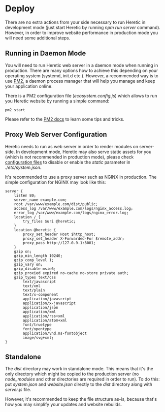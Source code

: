 # Deploy

There are no extra actions from your side necessary to run Heretic in development mode (just start Heretic by running *npm run server* command). However, in order to improve website performance in production mode you will need some additional steps.

## Running in Daemon Mode

You will need to run Heretic web server in a daemon mode when running in production. There are many options how to achieve this depending on your operating system (systemd, init.d etc.). However, a recommended way is to use [PM2](https://pm2.keymetrics.io/), a daemon process manager that will help you manage and keep your application online.

There is a PM2 configuration file (*ecosystem.config.js*) which allows to run you Heretic website by running a simple command:

```
pm2 start
```

Please refer to the [PM2 docs](https://pm2.keymetrics.io/docs/usage/quick-start/) to learn some tips and tricks.

## Proxy Web Server Configuration

Heretic needs to run as web server in order to render modules on server-side. In development mode, Heretic may also serve static assets for you (which is not recommended in production mode), please check [configuration files](configurationFiles.md) to disable or enable the *static* parameter in *./etc/system.json*.

It's recommended to use a proxy server such as NGINX in production. The simple configuration for NGINX may look like this:

```nginx
server {
    listen 80;
    server_name example.com;
    root /var/www/example.com/dist/public;
    access_log /var/www/example.com/logs/nginx_access.log;
    error_log /var/www/example.com/logs/nginx_error.log;
    location / {
        try_files $uri @heretic;
    }
    location @heretic {
        proxy_set_header Host $http_host;
        proxy_set_header X-Forwarded-For $remote_addr;
        proxy_pass http://127.0.0.1:3001;
    }
    gzip on;
    gzip_min_length 10240;
    gzip_comp_level 1;
    gzip_vary on;
    gzip_disable msie6;
    gzip_proxied expired no-cache no-store private auth;
    gzip_types text/css
        text/javascript
        text/xml
        text/plain
        text/x-component
        application/javascript
        application/x-javascript
        application/json
        application/xml
        application/rss+xml
        application/atom+xml
        font/truetype
        font/opentype
        application/vnd.ms-fontobject
        image/svg+xml;
}        
```

## Standalone

The *dist* directory may work in standalone mode. This means that it's the only directory which might be copied to the production server (no *node_modules* and other directories are required in order to run). To do this: put *system.json* and *website.json* directly to the *dist* directory along with *server.js* file.

However, it's recommended to keep the file structure as-is, because that's how you may simplify your updates and website rebuilds.